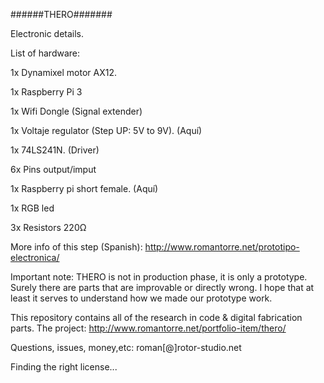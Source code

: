 ######THERO#######

Electronic details. 

List of hardware:

1x Dynamixel motor AX12.

1x Raspberry Pi 3

1x Wifi Dongle (Signal extender)

1x Voltaje regulator (Step UP: 5V to 9V). (Aquí)

1x 74LS241N. (Driver)

6x Pins output/imput

1x Raspberry pi  short female. (Aquí)

1x RGB led

3x Resistors 220Ω


More info of this step (Spanish): http://www.romantorre.net/prototipo-electronica/

Important note:
THERO is not in production phase, it is only a prototype. Surely there are parts that are improvable
or directly wrong. I hope that at least it serves to understand how we made our prototype work.




This repository contains all of the research in code & digital fabrication parts. 
The project: http://www.romantorre.net/portfolio-item/thero/

Questions, issues, money,etc: roman[@]rotor-studio.net


Finding the right license...
